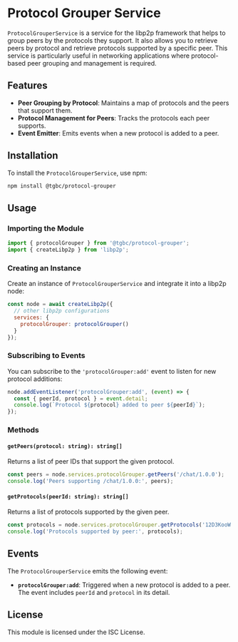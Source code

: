 # Protocol Grouper Service

`ProtocolGrouperService` is a service for the libp2p framework that helps to group peers by the protocols they support. It also allows you to retrieve peers by protocol and retrieve protocols supported by a specific peer. This service is particularly useful in networking applications where protocol-based peer grouping and management is required.

## Features

- **Peer Grouping by Protocol**: Maintains a map of protocols and the peers that support them.
- **Protocol Management for Peers**: Tracks the protocols each peer supports.
- **Event Emitter**: Emits events when a new protocol is added to a peer.

## Installation

To install the `ProtocolGrouperService`, use npm:

```sh
npm install @tgbc/protocol-grouper
```

## Usage

### Importing the Module

```javascript
import { protocolGrouper } from '@tgbc/protocol-grouper';
import { createLibp2p } from 'libp2p';
```

### Creating an Instance

Create an instance of `ProtocolGrouperService` and integrate it into a libp2p node:

```javascript
const node = await createLibp2p({
  // other libp2p configurations
  services: {
    protocolGrouper: protocolGrouper()
  }
});
```

### Subscribing to Events

You can subscribe to the `'protocolGrouper:add'` event to listen for new protocol additions:

```javascript
node.addEventListener('protocolGrouper:add', (event) => {
  const { peerId, protocol } = event.detail;
  console.log(`Protocol ${protocol} added to peer ${peerId}`);
});
```

### Methods

#### `getPeers(protocol: string): string[]`

Returns a list of peer IDs that support the given protocol.

```javascript
const peers = node.services.protocolGrouper.getPeers('/chat/1.0.0');
console.log('Peers supporting /chat/1.0.0:', peers);
```

#### `getProtocols(peerId: string): string[]`

Returns a list of protocols supported by the given peer.

```javascript
const protocols = node.services.protocolGrouper.getProtocols('12D3KooW...');
console.log('Protocols supported by peer:', protocols);
```

## Events

The `ProtocolGrouperService` emits the following event:

- **`protocolGrouper:add`**: Triggered when a new protocol is added to a peer. The event includes `peerId` and `protocol` in its detail.

## License

This module is licensed under the ISC License.


